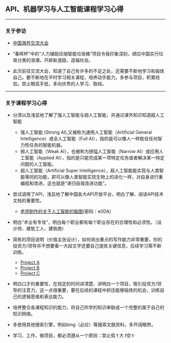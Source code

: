 ## API、机器学习与人工智能课程学习心得

---
### 关于参访
- [中国海外交流大会](https://www.ocs-gz.gov.cn/)

- “春晖杯”中的“人力辅助压缩智能垃圾桶”项目令我印象深刻，顺应中国实行垃圾分类的浪潮，开辟新道路，造福社会。

- 此次前往交流大会，知道了自己有许多的不足之处，还需要不断地学习和锻炼自己。要不断地在平时学习相关课程，培养动手能力，多参与项目，积累经验。禁止眼高手低，多向优秀的人学习、取经。

---
### 关于课程学习心得
- 分清以及浅显地了解了强人工智能与弱人工智能，并通过课外知识知道超人工智能
   - 强人工智能 (Strong AI),又被称为通用人工智能（Artificial General Intelligence）或全人工智能（Full AI），指的是可以像人一样胜任任何智力性任务的智能机器。
   - 弱人工智能（Weak AI），也被称为狭隘人工智能（Narrow AI）或应用人工智能（Applied AI），指的是只能完成某一项特定任务或者解决某一特定问题的人工智能。
   - 超人工智能（Artificial Super Intelligence），超人工智能能实现与人类智能等同的功能，即可以像人类智能实现生物上的进化一样，对自身进行重编程和改进，这也就是“递归自我改进功能”。

- 尝试调用了API，浅显地了解中国各大API开放平台，明白了解、阅读API技术文档的重要性。
   - [老师制作的关于人工智能的脑图](https://naotu.baidu.com/file/3c825d3a90d00b330a8f14bd5122ea19)(密码：e0DA)

- 明白“术业有专攻”，明白每个职业都有每个职业存在的合理性和必须性。（设计师、建筑工人、建筑商）

- 简练的项目说明（价值主张设计），如何突出重点的写作能力非常重要，你的投资方/领导并不想要看一大段文字还要自己提炼关键信息，后续学习需不断训练。
    - [Project A](https://github.com/wemching/API_ML_AI_Graduation-Album)
    - [Project B](https://github.com/wemching/API_ML_AI_museum)
    - [Project C](https://github.com/wemching/API_ML_AI)
 
- 明白口才的重要性，在规定的时间讲清楚、讲明白一个项目，吸引投资方/领导的注意力，这一点很重要，要在后续的课程中抓住能够锻炼的机会，训练自己的逻辑思维和表达能力。

- 培养整合各课程知识的能力，将自己所学的知识串联成一个完整的属于自己的知识网络。

- 多使用其他搜索引擎，例如bing（必应）等搜索文献资料，多开阔眼界。

- 学习、工作、做项目，都必须遵从一个原则：禁止假 :exclamation: 大   :exclamation:空  :exclamation: 
